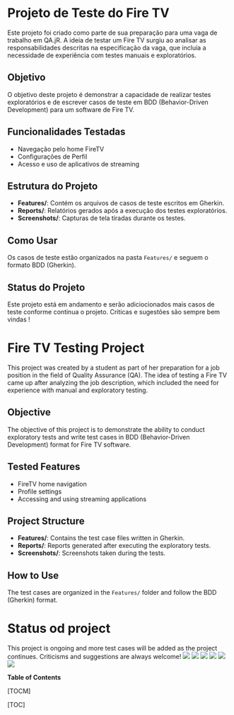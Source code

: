 
# Projeto de Teste do Fire TV

Este projeto foi criado como parte de sua preparação para uma vaga de trabalho em QA.jR. A ideia de testar um Fire TV surgiu ao analisar as responsabilidades descritas na especificação da vaga, que incluía a necessidade de experiência com testes manuais e exploratórios.

## Objetivo
O objetivo deste projeto é demonstrar a capacidade de realizar testes exploratórios e de escrever casos de teste em BDD (Behavior-Driven Development) para um software de Fire TV.

## Funcionalidades Testadas
- Navegação pelo home FireTV
- Configurações de Perfil
- Acesso e uso de aplicativos de streaming

## Estrutura do Projeto
- **Features/**: Contém os arquivos de casos de teste escritos em Gherkin.
- **Reports/**: Relatórios gerados após a execução dos testes exploratórios.
- **Screenshots/**: Capturas de tela tiradas durante os testes.

## Como Usar
Os casos de teste estão organizados na pasta `Features/` e seguem o formato BDD (Gherkin).

## Status do Projeto
Este projeto está em andamento e serão adiciocionados mais casos de teste conforme continua o projeto. Criticas e sugestões são sempre bem vindas !


# Fire TV Testing Project

This project was created by a student as part of her preparation for a job position in the field of Quality Assurance (QA). The idea of testing a Fire TV came up after analyzing the job description, which included the need for experience with manual and exploratory testing.

## Objective
The objective of this project is to demonstrate the ability to conduct exploratory tests and write test cases in BDD (Behavior-Driven Development) format for Fire TV software.

## Tested Features
- FireTV home navigation
- Profile settings
- Accessing and using streaming applications

## Project Structure
- **Features/**: Contains the test case files written in Gherkin.
- **Reports/**: Reports generated after executing the exploratory tests.
- **Screenshots/**: Screenshots taken during the tests.

## How to Use
The test cases are organized in the `Features/` folder and follow the BDD (Gherkin) format.

# Status od project 
This project is ongoing and more test cases will be added as the project continues. Criticisms and suggestions are always welcome!
![](https://img.shields.io/github/stars/pandao/editor.md.svg) ![](https://img.shields.io/github/forks/pandao/editor.md.svg) ![](https://img.shields.io/github/tag/pandao/editor.md.svg) ![](https://img.shields.io/github/release/pandao/editor.md.svg) ![](https://img.shields.io/github/issues/pandao/editor.md.svg) ![](https://img.shields.io/bower/v/editor.md.svg)


**Table of Contents**

[TOCM]

[TOC]

